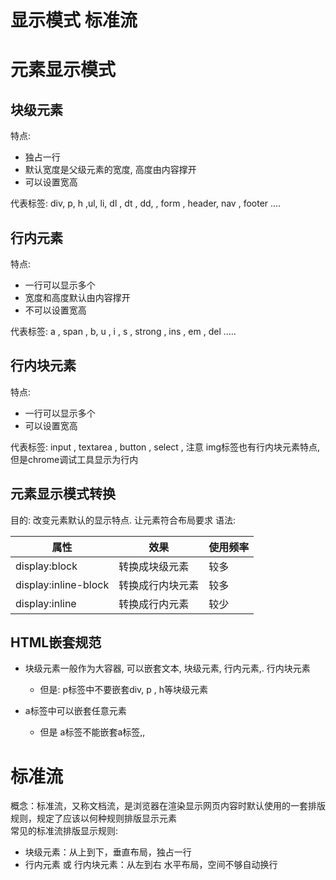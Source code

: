 # 显示模式 标准流

# 元素显示模式

## 块级元素

特点:

* 独占一行
* 默认宽度是父级元素的宽度, 高度由内容撑开
* 可以设置宽高

代表标签: div, p, h ,ul, li, dl , dt , dd, , form , header, nav , footer ....

## 行内元素

特点:

* 一行可以显示多个
* 宽度和高度默认由内容撑开
* 不可以设置宽高

代表标签: a , span , b, u , i , s , strong , ins , em , del .....

## 行内块元素

特点:

* 一行可以显示多个
* 可以设置宽高

代表标签: input , textarea , button , select , 注意 img标签也有行内块元素特点, 但是chrome调试工具显示为行内

## 元素显示模式转换

目的: 改变元素默认的显示特点. 让元素符合布局要求 语法:

|属性|效果|使用频率|
| ----------------------| ------------------| ----------|
|display:block|转换成块级元素|较多|
|display:inline-block|转换成行内块元素|较多|
|display:inline|转换成行内元素|较少|

## HTML嵌套规范

* 块级元素一般作为大容器, 可以嵌套文本, 块级元素, 行内元素,. 行内块元素

  * 但是: p标签中不要嵌套div, p , h等块级元素
* a标签中可以嵌套任意元素

  * 但是 a标签不能嵌套a标签,,

# 标准流

概念：标准流，又称文档流，是浏览器在渲染显示网页内容时默认使用的一套排版规则，规定了应该以何种规则排版显示元素  
常见的标准流排版显示规则:

* 块级元素：从上到下，垂直布局，独占一行
* 行内元素 或 行内块元素：从左到右 水平布局，空间不够自动换行

